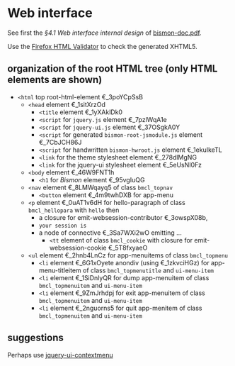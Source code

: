 <!-- file webinterface.md -->

# Web interface #

See first the *§4.1 Web interface internal design* of
[bismon-doc.pdf](http://starynkevitch.net/Basile/bismon-doc.pdf).


Use the [Firefox HTML Validator](http://users.skynet.be/mgueury/mozilla/index.html) to check the generated XHTML5.

## organization of the root HTML tree (only HTML elements are shown)

* `<html` top root-html-element €_3poYCpSsB
    * `<head` element €_1sitXrzOd
        * `<title` element €_1yXAklDk0
        * `<script` for `jquery.js`  element €_7pzlWqA1e
        * `<script` for `jquery-ui.js`  element €_37OSgkA0Y
        * `<script` for generated `bismon-root-jsmodule.js` element €_7CbJCH86J
        * `<script` for handwritten `bismon-hwroot.js` element €_1ekuIkeTL
        * `<link` for the theme stylesheet element €_278dlMgNG
        * `<link` for the jquery-ui stylesheet element €_5eUsNI0Fz
    * `<body` element €_46W9FNT1h
        * `<h1` for *Bismon* element €_95vgIuQG
	* `<nav` element €_8LMWqayq5 of class `bmcl_topnav`
	    * `<button` element €_4m9twhDXB  for app-menu
	* `<p` element €_0uAT1v6dH for hello-paragraph of class `bmcl_hellopara` with `hello` then
	    * a closure for emit-websession-contributor €_3owspX08b,
	    * `your session is `
	    * a node of connective €_3Sa7WXi2wO emitting ...
	       * `<tt`  element of class `bmcl_cookie` with closure for emit-websession-cookie €_5T8fxyaeO
	* `<ul` element €_2hnb4LnCz for app-menuitems of class `bmcl_topmenu`
	    * `<li` element €_6G1xOyete anondiv (using €_1zkvciHGz) for app-menu-titleitem of class `bmcl_topmenutitle` and `ui-menu-item` 
	    * `<li` element €_1SiDnlyQR for dump app-menuitem of class `bmcl_topmenuitem` and `ui-menu-item`
	    * `<li` element €_9ZmJrhdpj for exit app-menuitem of class `bmcl_topmenuitem` and `ui-menu-item`
	    * `<li` element €_2nguorns5 for quit app-menitem of class `bmcl_topmenuitem` and `ui-menu-item`

## suggestions

Perhaps use [jquery-ui-contextmenu](https://github.com/mar10/jquery-ui-contextmenu)
